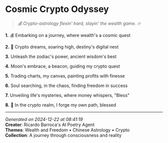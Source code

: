 # Cosmic Crypto Odyssey

> *💰 Crypto-astrology flexin' hard, slayin' the wealth game. 🔥*

**1.** 💰 Embarking on a journey, where wealth's a cosmic quest


**2.** 🚀 Crypto dreams, soaring high, destiny's digital nest


**3.** Unleash the zodiac's power, ancient wisdom's best


**4.** Moon's embrace, a beacon, guiding my crypto quest


**5.** Trading charts, my canvas, painting profits with finesse


**6.** Soul searching, in the chaos, finding freedom in success


**7.** Unveiling life's mysteries, where money whispers, "Bless"


**8.** 🐉 In the crypto realm, I forge my own path, blessed



---

*Generated on 2024-12-22 at 08:41:19*  
**Creator**: Ricardo Barroca's AI Poetry Agent  
**Themes**: Wealth and Freedom • Chinese Astrology • Crypto  
**Collection**: A journey through consciousness and reality